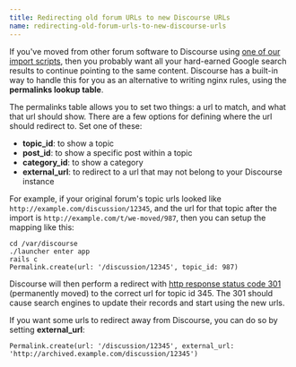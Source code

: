 ```yaml
---
title: Redirecting old forum URLs to new Discourse URLs
name: redirecting-old-forum-urls-to-new-discourse-urls
---
```


If you've moved from other forum software to Discourse using [one of our import scripts](https://github.com/discourse/discourse/tree/master/script/import_scripts), then you probably want all your hard-earned Google search results to continue pointing to the same content. Discourse has a built-in way to handle this for you as an alternative to writing nginx rules, using the **permalinks lookup table**.

The permalinks table allows you to set two things: a url to match, and what that url should show. There are a few options for defining where the url should redirect to. Set one of these:

* **topic_id**: to show a topic
* **post_id**: to show a specific post within a topic
* **category_id**: to show a category
* **external_url**: to redirect to a url that may not belong to your Discourse instance

For example, if your original forum's topic urls looked like `http://example.com/discussion/12345`, and the url for that topic after the import is `http://example.com/t/we-moved/987`, then you can setup the mapping like this:

```
cd /var/discourse
./launcher enter app
rails c
Permalink.create(url: '/discussion/12345', topic_id: 987)
```

Discourse will then perform a redirect with [http response status code 301](http://en.wikipedia.org/wiki/HTTP_301) (permanently moved) to the correct url for topic id 345. The 301 should cause search engines to update their records and start using the new urls.

If you want some urls to redirect away from Discourse, you can do so by setting **external_url**:

```
Permalink.create(url: '/discussion/12345', external_url: 'http://archived.example.com/discussion/12345')
```